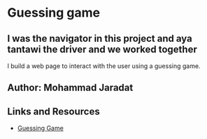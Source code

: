 # Guessing game

## I was the navigator in this project and aya tantawi the driver and we worked together 

I build a web page to interact with the user using a guessing game.

## Author: Mohammad Jaradat 

## Links and Resources

* [Guessing Game](./index.html)